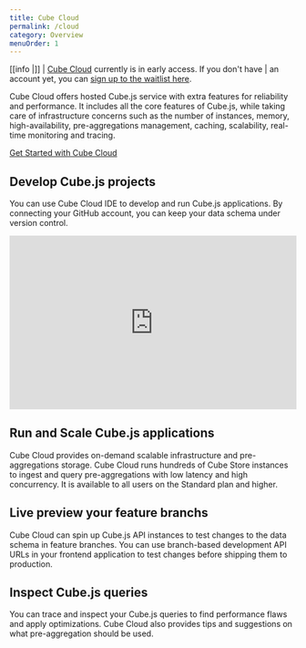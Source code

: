 ```yaml
---
title: Cube Cloud
permalink: /cloud
category: Overview
menuOrder: 1
---
```


<!-- prettier-ignore-start -->
[[info |]]
| [Cube Cloud][link-cube-cloud] currently is in early access. If you don't have
| an account yet, you can [sign up to the waitlist here][link-cube-cloud].
<!-- prettier-ignore-end -->

[link-cube-cloud]: https://cube.dev/cloud

Cube Cloud offers hosted Cube.js service with extra features for reliability and
performance. It includes all the core features of Cube.js, while taking care of
infrastructure concerns such as the number of instances, memory,
high-availability, pre-aggregations management, caching, scalability, real-time
monitoring and tracing.

[Get Started with Cube Cloud](/cloud/quickstart)

## Develop Cube.js projects

You can use Cube Cloud IDE to develop and run Cube.js applications. By connecting your GitHub account, you can keep your data schema under version control.

<div style="position: relative; padding-bottom: 60.504201680672274%; height: 0;"><iframe src="https://www.loom.com/embed/101b6291b0ba4d1d8982faa3b8c5bd55" frameborder="0" webkitallowfullscreen mozallowfullscreen allowfullscreen style="position: absolute; top: 0; left: 0; width: 100%; height: 100%;"></iframe></div>

## Run and Scale Cube.js applications

Cube Cloud provides on-demand scalable infrastructure and pre-aggregations storage. Cube Cloud runs hundreds of Cube Store instances to ingest and query pre-aggregations with low latency and high concurrency. It is available to all users on the Standard plan and higher.

## Live preview your feature branchs

Cube Cloud can spin up Cube.js API instances to test changes to the data schema
in feature branches. You can use branch-based development API URLs in your
frontend application to test changes before shipping them to production.


## Inspect Cube.js queries

You can trace and inspect your Cube.js queries to find performance flaws and
apply optimizations. Cube Cloud also provides tips and suggestions on what
pre-aggregation should be used.

